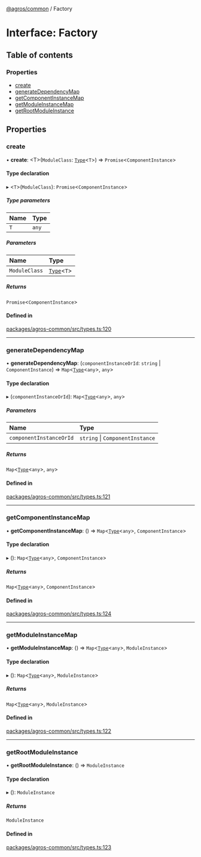 [@agros/common](../index.md) / Factory

# Interface: Factory

## Table of contents

### Properties

- [create](Factory.md#create)
- [generateDependencyMap](Factory.md#generatedependencymap)
- [getComponentInstanceMap](Factory.md#getcomponentinstancemap)
- [getModuleInstanceMap](Factory.md#getmoduleinstancemap)
- [getRootModuleInstance](Factory.md#getrootmoduleinstance)

## Properties

### <a id="create" name="create"></a> create

• **create**: <T\>(`ModuleClass`: [`Type`](../index.md#type)<`T`\>) => `Promise`<`ComponentInstance`\>

#### Type declaration

▸ <`T`\>(`ModuleClass`): `Promise`<`ComponentInstance`\>

##### Type parameters

| Name | Type |
| :------ | :------ |
| `T` | `any` |

##### Parameters

| Name | Type |
| :------ | :------ |
| `ModuleClass` | [`Type`](../index.md#type)<`T`\> |

##### Returns

`Promise`<`ComponentInstance`\>

#### Defined in

[packages/agros-common/src/types.ts:120](https://github.com/agrosjs/agros/blob/f7aa4e9/packages/agros-common/src/types.ts#L120)

___

### <a id="generatedependencymap" name="generatedependencymap"></a> generateDependencyMap

• **generateDependencyMap**: (`componentInstanceOrId`: `string` \| `ComponentInstance`) => `Map`<[`Type`](../index.md#type)<`any`\>, `any`\>

#### Type declaration

▸ (`componentInstanceOrId`): `Map`<[`Type`](../index.md#type)<`any`\>, `any`\>

##### Parameters

| Name | Type |
| :------ | :------ |
| `componentInstanceOrId` | `string` \| `ComponentInstance` |

##### Returns

`Map`<[`Type`](../index.md#type)<`any`\>, `any`\>

#### Defined in

[packages/agros-common/src/types.ts:121](https://github.com/agrosjs/agros/blob/f7aa4e9/packages/agros-common/src/types.ts#L121)

___

### <a id="getcomponentinstancemap" name="getcomponentinstancemap"></a> getComponentInstanceMap

• **getComponentInstanceMap**: () => `Map`<[`Type`](../index.md#type)<`any`\>, `ComponentInstance`\>

#### Type declaration

▸ (): `Map`<[`Type`](../index.md#type)<`any`\>, `ComponentInstance`\>

##### Returns

`Map`<[`Type`](../index.md#type)<`any`\>, `ComponentInstance`\>

#### Defined in

[packages/agros-common/src/types.ts:124](https://github.com/agrosjs/agros/blob/f7aa4e9/packages/agros-common/src/types.ts#L124)

___

### <a id="getmoduleinstancemap" name="getmoduleinstancemap"></a> getModuleInstanceMap

• **getModuleInstanceMap**: () => `Map`<[`Type`](../index.md#type)<`any`\>, `ModuleInstance`\>

#### Type declaration

▸ (): `Map`<[`Type`](../index.md#type)<`any`\>, `ModuleInstance`\>

##### Returns

`Map`<[`Type`](../index.md#type)<`any`\>, `ModuleInstance`\>

#### Defined in

[packages/agros-common/src/types.ts:122](https://github.com/agrosjs/agros/blob/f7aa4e9/packages/agros-common/src/types.ts#L122)

___

### <a id="getrootmoduleinstance" name="getrootmoduleinstance"></a> getRootModuleInstance

• **getRootModuleInstance**: () => `ModuleInstance`

#### Type declaration

▸ (): `ModuleInstance`

##### Returns

`ModuleInstance`

#### Defined in

[packages/agros-common/src/types.ts:123](https://github.com/agrosjs/agros/blob/f7aa4e9/packages/agros-common/src/types.ts#L123)

